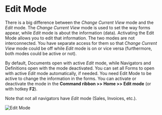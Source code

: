 # Edit Mode

There is a big difference between the *Change Current View* mode and the *Edit* mode. The *Change Current View* mode is used to set the way forms appear, while *Edit* mode is about the information (data). Activating the Edit Mode allows you to edit that information. The two modes are not interconnected. You have separate access for them so that *Change Current View* mode could be off while *Edit* mode is on or vice versa (furthermore, both modes could be active or not). 

By default, Documents open with active *Edit* mode, while Navigators and Definitions open with the mode deactivated. You can set all Forms to open with active *Edit* mode automatically, if needed. You need Edit Mode to be active to change the information in the forms. You can activate or deactivate the mode in the <b>Command ribbon >> Home >> Edit mode</b> (or with hotkey <b>F2</b>).

Note that not all navigators have *Edit* mode (Sales, Invoices, etc.).

![Edit Mode](pictures/edit-mode.png) 
